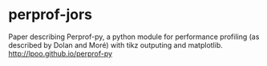 perprof-jors
============

Paper describing Perprof-py, a python module for performance profiling (as
described by Dolan and Moré) with tikz outputing and matplotlib.
http://lpoo.github.io/perprof-py
